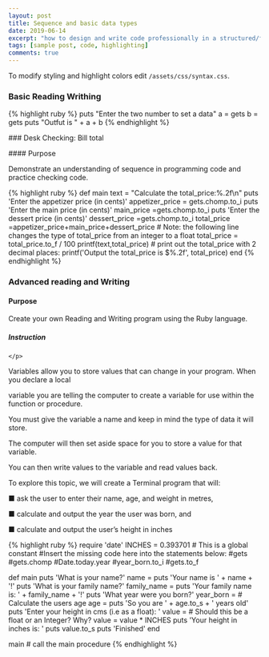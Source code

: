```yaml
---
layout: post
title: Sequence and basic data types
date: 2019-06-14
excerpt: "how to design and write code professionally in a structured/functional framework."
tags: [sample post, code, highlighting]
comments: true
---
```




To modify styling and highlight colors edit `/assets/css/syntax.css`.

### Basic Reading Writhing
{% highlight ruby %}
puts "Enter the two number to set a data"
a = gets
b = gets
puts "Outfut is " + a + b
{% endhighlight %}
<p>
<p>
<p>
</p>
### Desk Checking: Bill total<p>
#### Purpose <p>
</p>
Demonstrate an understanding of sequence in programming code and practice checking code.

{% highlight ruby %}
def main
	text = "Calculate the total_price:%.2f\n"
	puts 'Enter the appetizer price (in cents)'
	appetizer_price = gets.chomp.to_i
	puts 'Enter the main price (in cents)'
	  main_price =gets.chomp.to_i
	puts 'Enter the dessert price (in cents)'
	 dessert_price =gets.chomp.to_i
	 total_price =appetizer_price+main_price+dessert_price
	# Note: the following line changes the type of total_price from an integer to a float
	total_price = total_price.to_f / 100
	printf(text,total_price)
	# print out the total_price with 2 decimal places:
	printf('Output the total_price is $%.2f', total_price)
end
{% endhighlight %}
<p>
<p>
<p>
</p>

### Advanced reading and Writing<p>
#### Purpose<p>
Create your own Reading and Writing program using the Ruby language.<p>
##### Instruction<p>
    </p>
 Variables allow you to store values that can change in your program. When you declare a local<p></p>
variable you are telling the computer to create a variable for use within the function or procedure.<p></p>
You must give the variable a name and keep in mind the type of data it will store.<p></p>
The computer will then set aside space for you to store a value for that variable.<p></p>
You can then write values to the variable and read values back.<p></p>
To explore this topic, we will create a Terminal program that will:<p></p>
■ ask the user to enter their name, age, and weight in metres,<p></p>
■ calculate and output the year the user was born, and<p></p>
■ calculate and output the user’s height in inches<p></p>
<p></p>

{% highlight ruby %}
require 'date'
INCHES = 0.393701  # This is a global constant
#Insert the missing code here into the statements below:
#gets
#gets.chomp
#Date.today.year
#year_born.to_i
#gets.to_f

def main
	puts 'What is your name?'
	name =
	puts 'Your name is ' + name + '!'
	puts 'What is your family name?'
	family_name =
	puts 'Your family name is: ' + family_name + '!'
	puts 'What year were you born?'
	year_born =
	# Calculate the users age
	age =
	puts 'So you are ' + age.to_s + ' years old'
	puts 'Enter your height in cms (i.e as a float): '
	value =  # Should this be a float or an Integer? Why?
	value = value * INCHES
	puts 'Your height in inches is: '
	puts value.to_s
	puts 'Finished'
end

main  # call the main procedure
{% endhighlight %}

<p>
<p>
<p>
</p>

